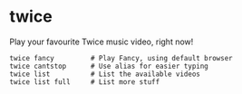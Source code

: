 # twice

Play your favourite Twice music video, right now!

```nu
twice fancy         # Play Fancy, using default browser
twice cantstop      # Use alias for easier typing
twice list          # List the available videos
twice list full     # List more stuff
```
